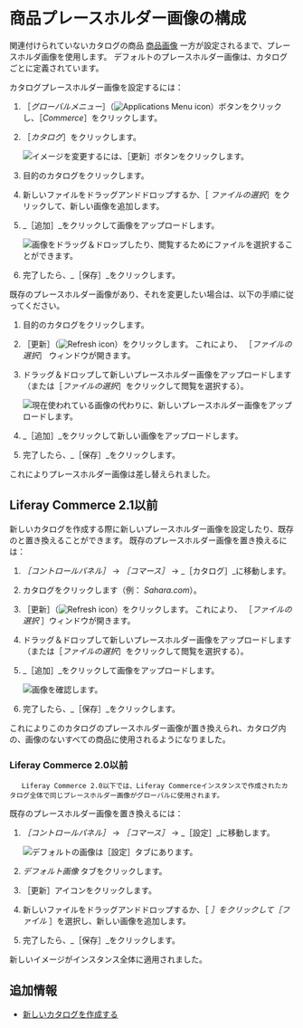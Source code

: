 # 商品プレースホルダー画像の構成

関連付けられていないカタログの商品 [商品画像](../creating-and-managing-products/products/product-images.md) 一方が設定されるまで、プレースホルダ画像を使用します。 デフォルトのプレースホルダー画像は、カタログごとに定義されています。

カタログプレースホルダー画像を設定するには：

1. ［_グローバルメニュー_］（![Applications Menu icon](../../images/icon-applications-menu.png)）ボタンをクリックし、［_Commerce_］をクリックします。
1. ［_カタログ_］をクリックします。

    ![イメージを変更するには、［更新］ボタンをクリックします。](./configuring-a-product-placeholder-image/images/05.png)

1. 目的のカタログをクリックします。
1. 新しいファイルをドラッグアンドドロップするか、［ _ファイルの選択_］をクリックして、新しい画像を追加します。
1. _［追加］_をクリックして画像をアップロードします。

    ![画像をドラッグ＆ドロップしたり、閲覧するためにファイルを選択することができます。](./configuring-a-product-placeholder-image/images/06.png)

1. 完了したら、_［保存］_をクリックします。

既存のプレースホルダー画像があり、それを変更したい場合は、以下の手順に従ってください。

1. 目的のカタログをクリックします。
1. ［更新］（![Refresh icon](../../images/icon-refresh.png)）をクリックします。 これにより、 ［_ファイルの選択_］ ウィンドウが開きます。
1. ドラッグ＆ドロップして新しいプレースホルダー画像をアップロードします（または［_ファイルの選択_］をクリックして閲覧を選択する）。

    ![現在使われている画像の代わりに、新しいプレースホルダー画像をアップロードします。](./configuring-a-product-placeholder-image/images/02.png)

1. _［追加］_をクリックして新しい画像をアップロードします。
1. 完了したら、_［保存］_をクリックします。

これによりプレースホルダー画像は差し替えられました。

## Liferay Commerce 2.1以前

新しいカタログを作成する際に新しいプレースホルダー画像を設定したり、既存のと置き換えることができます。 既存のプレースホルダー画像を置き換えるには：

1. _［コントロールパネル］_ → _［コマース］_ → _［カタログ］_に移動します。
1. カタログをクリックします（例： _Sahara.com_）。
1. ［更新］（![Refresh icon](../../images/icon-refresh.png)）をクリックします。 これにより、 ［_ファイルの選択_ ］ウィンドウが開きます。
1. ドラッグ＆ドロップして新しいプレースホルダー画像をアップロードします（または［_ファイルの選択_］をクリックして閲覧を選択する）。
1. _［追加］_をクリックして画像をアップロードします。

     ![画像を確認します。](./configuring-a-product-placeholder-image/images/03.png)

1. 完了したら、_［保存］_をクリックします。

これによりこのカタログのプレースホルダー画像が置き換えられ、カタログ内の、画像のないすべての商品に使用されるようになりました。

### Liferay Commerce 2.0以前

```tip::
   Liferay Commerce 2.0以下では、Liferay Commerceインスタンスで作成されたカタログ全体で同じプレースホルダー画像がグローバルに使用されます。
```

既存のプレースホルダー画像を置き換えるには：

1. _［コントロールパネル］_ → _［コマース］_ → _［設定］_に移動します。

    ![デフォルトの画像は［設定］タブにあります。](./configuring-a-product-placeholder-image/images/04.png)

1. _デフォルト画像_ タブをクリックします。
1. ［更新］アイコンをクリックします。
1. 新しいファイルをドラッグアンドドロップするか、［ _］をクリックして［ファイル_ ］を選択し、新しい画像を追加します。
1. 完了したら、_［保存］_をクリックします。

新しいイメージがインスタンス全体に適用されました。

## 追加情報

* [新しいカタログを作成する](./creating-a-new-catalog.md)
